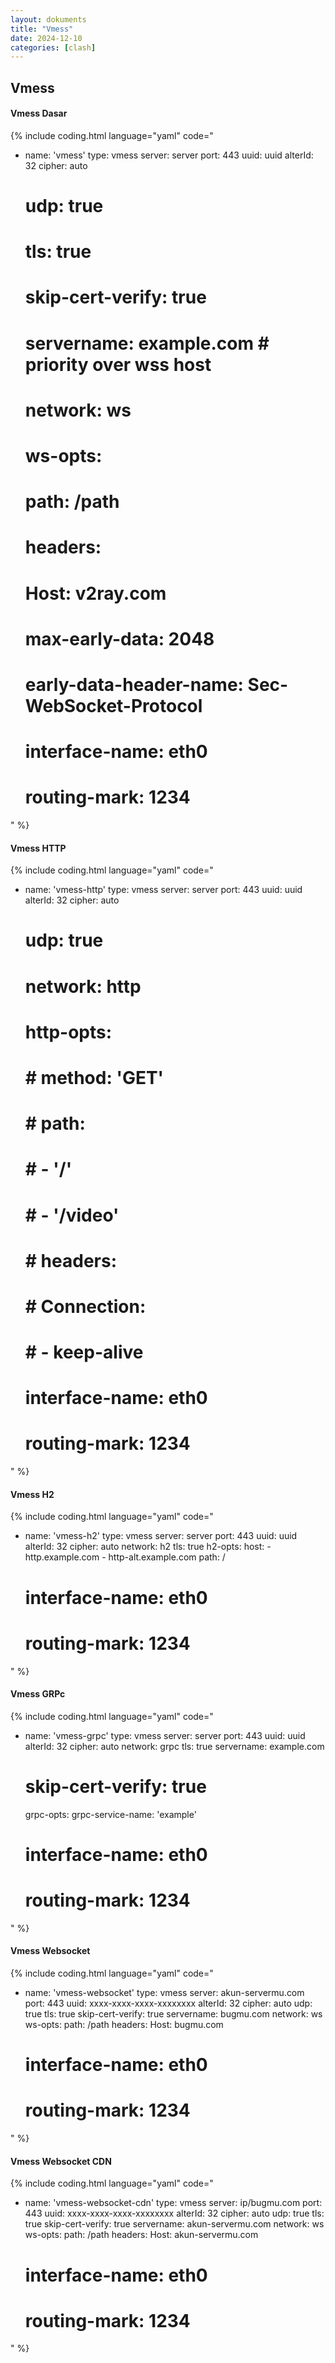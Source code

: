 ```yaml
---
layout: dokuments
title: "Vmess"
date: 2024-12-10
categories: [clash]
---
```


## Vmess

#### Vmess Dasar

{% include coding.html language="yaml" code="
- name: 'vmess'
  type: vmess
  server: server
  port: 443
  uuid: uuid
  alterId: 32
  cipher: auto
  # udp: true
  # tls: true
  # skip-cert-verify: true
  # servername: example.com # priority over wss host
  # network: ws
  # ws-opts:
  #   path: /path
  #   headers:
  #     Host: v2ray.com
  #   max-early-data: 2048
  #   early-data-header-name: Sec-WebSocket-Protocol
  # interface-name: eth0
  # routing-mark: 1234
" %}

#### Vmess HTTP

{% include coding.html language="yaml" code="
- name: 'vmess-http'
  type: vmess
  server: server
  port: 443
  uuid: uuid
  alterId: 32
  cipher: auto
  # udp: true
  # network: http
  # http-opts:
  #   # method: 'GET'
  #   # path:
  #   #   - '/'
  #   #   - '/video'
  #   # headers:
  #   #   Connection:
  #   #     - keep-alive
  # interface-name: eth0
  # routing-mark: 1234
" %}

#### Vmess H2

{% include coding.html language="yaml" code="
- name: 'vmess-h2'
  type: vmess
  server: server
  port: 443
  uuid: uuid
  alterId: 32
  cipher: auto
  network: h2
  tls: true
  h2-opts:
    host:
      - http.example.com
      - http-alt.example.com
    path: /
  # interface-name: eth0
  # routing-mark: 1234
" %}

#### Vmess GRPc

{% include coding.html language="yaml" code="
- name: 'vmess-grpc'
  type: vmess
  server: server
  port: 443
  uuid: uuid
  alterId: 32
  cipher: auto
  network: grpc
  tls: true
  servername: example.com
  # skip-cert-verify: true
  grpc-opts:
    grpc-service-name: 'example'
  # interface-name: eth0
  # routing-mark: 1234
" %}

#### Vmess Websocket

{% include coding.html language="yaml" code="
- name: 'vmess-websocket'
  type: vmess
  server: akun-servermu.com
  port: 443
  uuid: xxxx-xxxx-xxxx-xxxxxxxx
  alterId: 32
  cipher: auto
  udp: true
  tls: true
  skip-cert-verify: true
  servername: bugmu.com
  network: ws
  ws-opts:
    path: /path
    headers:
      Host: bugmu.com
  # interface-name: eth0
  # routing-mark: 1234
" %}

#### Vmess Websocket CDN

{% include coding.html language="yaml" code="
- name: 'vmess-websocket-cdn'
  type: vmess
  server: ip/bugmu.com
  port: 443
  uuid: xxxx-xxxx-xxxx-xxxxxxxx
  alterId: 32
  cipher: auto
  udp: true
  tls: true
  skip-cert-verify: true
  servername: akun-servermu.com
  network: ws
  ws-opts:
    path: /path
    headers:
      Host: akun-servermu.com
  # interface-name: eth0
  # routing-mark: 1234
" %}
